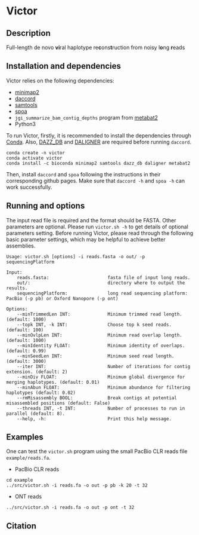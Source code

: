 # Victor
## Description
Full-length de novo **vi**ral haplotype re**c**ons**t**ruction from noisy l**o**ng **r**eads



## Installation and dependencies

Victor relies on the following dependencies:
- [minimap2](https://github.com/lh3/minimap2)
- [daccord](https://github.com/gt1/daccord)
- [samtools](http://www.htslib.org/)
- [spoa](https://github.com/rvaser/spoa)
- `jgi_summarize_bam_contig_depths` program from [metabat2](https://bitbucket.org/berkeleylab/metabat/src/master/)
- Python3


To run Victor, firstly, it is recommended to install the dependencies through [Conda](https://docs.conda.io/en/latest/).
Also, [DAZZ_DB](https://github.com/thegenemyers/DAZZ_DB) and [DALIGNER](https://github.com/thegenemyers/DALIGNER) 
are required before running `daccord`.
```
conda create -n victor
conda activate victor
conda install -c bioconda minimap2 samtools dazz_db daligner metabat2
```
Then, install `daccord` and `spoa` following the instructions in their corresponding github pages.
Make sure that `daccord -h` and `spoa -h` can work successfully.

## Running and options
The input read file is required and the format should be FASTA. Other parameters are optional.
Please run `victor.sh -h` to get details of optional parameters setting.
Before running Victor, please read through the following basic parameter settings,
which may be helpful to achieve better assemblies. 
```
Usage: victor.sh [options] -i reads.fasta -o out/ -p sequencingPlatform

Input:
	reads.fasta:                      fasta file of input long reads.
	out/:                             directory where to output the results.
	sequencingPlatform:               long read sequencing platform: PacBio (-p pb) or Oxford Nanopore (-p ont)

Options:
	--minTrimmedLen INT:              Minimum trimmed read length. (default: 1000)
	--topk INT, -k INT:               Choose top k seed reads. (default: 100)
	--minOvlpLen INT:                 Minimum read overlap length. (default: 1000)
	--minIdentity FLOAT:              Minimum identity of overlaps. (default: 0.99)
	--minSeedLen INT:                 Minimum seed read length. (default: 3000)
	--iter INT:                       Number of iterations for contig extension. (default: 2)
	--minDiv FLOAT:                   Minimum global divergence for merging haplotypes. (default: 0.01)
	--minAbun FLOAT:                  Minimum abundance for filtering haplotypes (default: 0.02)
	--rmMisassembly BOOL:             Break contigs at potential misassembled positions (default: False)
	--threads INT, -t INT:            Number of processes to run in parallel (default: 8).
	--help, -h:                       Print this help message.
```


## Examples

One can test the `victor.sh` program using the small PacBio CLR reads file `example/reads.fa`.
- PacBio CLR reads
```
cd example
../src/victor.sh -i reads.fa -o out -p pb -k 20 -t 32
```

- ONT reads
```
../src/victor.sh -i reads.fa -o out -p ont -t 32
```


## Citation